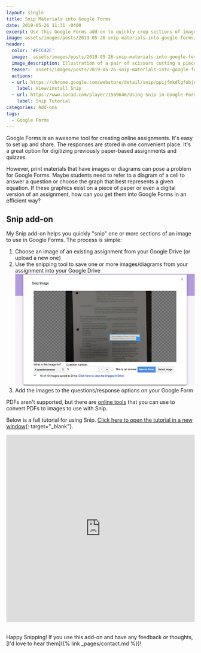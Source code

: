 ```yaml
---
layout: single
title: Snip Materials into Google Forms
date: 2019-05-26 11:31 -0400
excerpt: Use this Google Forms add-on to quickly crop sections of images for use in Google Forms 
image: assets/images/posts/2019-05-26-snip-materials-into-google-forms/teaser.png
header:
  color: '#FCC42C'
  image:  assets/images/posts/2019-05-26-snip-materials-into-google-forms/teaser.png
  image_description: Illustration of a pair of scissors cutting a piece of paper with shapes on it
  teaser:  assets/images/posts/2019-05-26-snip-materials-into-google-forms/teaser.png
  actions:
  - url: https://chrome.google.com/webstore/detail/snip/ppijfmkdlgfobjocnnlpddkppfkcnmln
    label: View/install Snip
  - url: https://www.iorad.com/player/1569646/Using-Snip-in-Google-Forms#trysteps-1
    label: Snip Tutorial
categories: Add-ons
tags:
  - Google Forms
---
```


Google Forms is an awesome tool for creating online assignments. It's easy to set up and share. The responses are stored in one convenient place. It's a great option for digitizing previously paper-based assignments and quizzes.

However, print materials that have images or diagrams can pose a problem for Google Forms. Maybe students need to refer to a diagram of a cell to answer a question or choose the graph that best represents a given equation. If these graphics exist on a piece of paper or even a digital version of an assignment, how can you get them into Google Forms in an efficient way?

## Snip add-on

My Snip add-on helps you quickly "snip" one or more sections of an image to use in Google Forms. The process is simple:

1. Choose an image of an existing assignment from your Google Drive (or upload a new one)
2. Use the snipping tool to save one or more images/diagrams from your assignment into your Google Drive
![Screenshot of the Snip tool. One question is highlighted by a rectangle in order to be snipped.](/assets/images/posts/2019-05-26-snip-materials-into-google-forms/snipper.jpg)
3. Add the images to the questions/response options on your Google Form

PDFs aren't supported, but there are [online tools](https://pdf2jpg.net/) that you can use to convert PDFs to images to use with Snip.

Below is a full tutorial for using Snip. [Click here to open the tutorial in a new window](https://www.iorad.com/player/1569646/Using-Snip-in-Google-Forms#trysteps-1){: target="_blank"}.
    
  <p style="display: none;text-align: center;">
    <i style="font-style: italic; font-weight: bold; color: #CCCCCC; font-size: 18px;">23 STEPS</i>
  </p>
<div style="display: none;">
  <p style="font-size: 18px;">
    <b style="font-weight: normal; width: 40px; height: 40px; display: inline-block; border: 2px solid #CCCCCC; color: #CCCCCC; border-radius: 100%; text-align: center; box-sizing: border-box; padding-left: 1px; margin-right: 24px; position: absolute;">
      <span style="line-height: 37px;">1</span>
    </b>
    <span style="display: inline-block; margin-left: 64px; margin-top: 8px; line-height: 23px;">From your Google Form, open the&nbsp;<b style="font-weight: bold; color: #FF2B6B;">Add-ons&nbsp;</b>menu (<b style="font-weight: bold; color: #FF2B6B;">puzzle piece</b>)</span>
  </p>
  <p style="text-align: center; padding-bottom: 42px; padding-top: 20px;">
    <img src="https://www.iorad.com/api/tutorial/stepScreenshot?tutorial_id=1569646&step_number=1&width=800&height=600&mobile_width=450&mobile_height=400" style="padding: 4px; border: none;" alt="Step 1 image" />
  </p>

  <p style="font-size: 18px;">
    <b style="font-weight: normal; width: 40px; height: 40px; display: inline-block; border: 2px solid #CCCCCC; color: #CCCCCC; border-radius: 100%; text-align: center; box-sizing: border-box; padding-left: 1px; margin-right: 24px; position: absolute;">
      <span style="line-height: 37px;">2</span>
    </b>
    <span style="display: inline-block; margin-left: 64px; margin-top: 8px; line-height: 23px;">Click <b style="font-weight: bold; color: #FF2B6B;">Snip</b></span>
  </p>
  <p style="text-align: center; padding-bottom: 42px; padding-top: 20px;">
    <img src="https://www.iorad.com/api/tutorial/stepScreenshot?tutorial_id=1569646&step_number=2&width=800&height=600&mobile_width=450&mobile_height=400" style="padding: 4px; border: none;" alt="Step 2 image" />
  </p>

  <p style="font-size: 18px;">
    <b style="font-weight: normal; width: 40px; height: 40px; display: inline-block; border: 2px solid #CCCCCC; color: #CCCCCC; border-radius: 100%; text-align: center; box-sizing: border-box; padding-left: 1px; margin-right: 24px; position: absolute;">
      <span style="line-height: 37px;">3</span>
    </b>
    <span style="display: inline-block; margin-left: 64px; margin-top: 8px; line-height: 23px;">Click <b style="font-weight: bold; color: #FF2B6B;">Snip Images</b></span>
  </p>
  <p style="text-align: center; padding-bottom: 42px; padding-top: 20px;">
    <img src="https://www.iorad.com/api/tutorial/stepScreenshot?tutorial_id=1569646&step_number=3&width=800&height=600&mobile_width=450&mobile_height=400" style="padding: 4px; border: none;" alt="Step 3 image" />
  </p>

  <p style="font-size: 18px;">
    <b style="font-weight: normal; width: 40px; height: 40px; display: inline-block; border: 2px solid #CCCCCC; color: #CCCCCC; border-radius: 100%; text-align: center; box-sizing: border-box; padding-left: 1px; margin-right: 24px; position: absolute;">
      <span style="line-height: 37px;">4</span>
    </b>
    <span style="display: inline-block; margin-left: 64px; margin-top: 8px; line-height: 23px;">Click <b style="font-weight: bold; color: #FF2B6B;">Select Image</b></span>
  </p>
  <p style="text-align: center; padding-bottom: 42px; padding-top: 20px;">
    <img src="https://www.iorad.com/api/tutorial/stepScreenshot?tutorial_id=1569646&step_number=4&width=800&height=600&mobile_width=450&mobile_height=400" style="padding: 4px; border: none;" alt="Step 4 image" />
  </p>

  <p style="font-size: 18px;">
    <b style="font-weight: normal; width: 40px; height: 40px; display: inline-block; border: 2px solid #CCCCCC; color: #CCCCCC; border-radius: 100%; text-align: center; box-sizing: border-box; padding-left: 1px; margin-right: 24px; position: absolute;">
      <span style="line-height: 37px;">5</span>
    </b>
    <span style="display: inline-block; margin-left: 64px; margin-top: 8px; line-height: 23px;">Select an image of your worksheet from your Google Drive (or upload a new one)</span>
  </p>
  <p style="text-align: center; padding-bottom: 42px; padding-top: 20px;">
    <img src="https://www.iorad.com/api/tutorial/stepScreenshot?tutorial_id=1569646&step_number=5&width=800&height=600&mobile_width=450&mobile_height=400" style="padding: 4px; border: none;" alt="Step 5 image" />
  </p>

  <p style="font-size: 18px;">
    <b style="font-weight: normal; width: 40px; height: 40px; display: inline-block; border: 2px solid #CCCCCC; color: #CCCCCC; border-radius: 100%; text-align: center; box-sizing: border-box; padding-left: 1px; margin-right: 24px; position: absolute;">
      <span style="line-height: 37px;">6</span>
    </b>
    <span style="display: inline-block; margin-left: 64px; margin-top: 8px; line-height: 23px;">Click <b style="font-weight: bold; color: #FF2B6B;">Select</b></span>
  </p>
  <p style="text-align: center; padding-bottom: 42px; padding-top: 20px;">
    <img src="https://www.iorad.com/api/tutorial/stepScreenshot?tutorial_id=1569646&step_number=6&width=800&height=600&mobile_width=450&mobile_height=400" style="padding: 4px; border: none;" alt="Step 6 image" />
  </p>

  <p style="font-size: 18px;">
    <b style="font-weight: normal; width: 40px; height: 40px; display: inline-block; border: 2px solid #CCCCCC; color: #CCCCCC; border-radius: 100%; text-align: center; box-sizing: border-box; padding-left: 1px; margin-right: 24px; position: absolute;">
      <span style="line-height: 37px;">7</span>
    </b>
    <span style="display: inline-block; margin-left: 64px; margin-top: 8px; line-height: 23px;">Move and resize the box to cover a portion of the worksheet you'd like to "snip" into its own image (e.g. a diagram to display with the question)</span>
  </p>
  <p style="text-align: center; padding-bottom: 42px; padding-top: 20px;">
    <img src="https://www.iorad.com/api/tutorial/stepScreenshot?tutorial_id=1569646&step_number=7&width=800&height=600&mobile_width=450&mobile_height=400" style="padding: 4px; border: none;" alt="Step 7 image" />
  </p>

  <p style="font-size: 18px;">
    <b style="font-weight: normal; width: 40px; height: 40px; display: inline-block; border: 2px solid #CCCCCC; color: #CCCCCC; border-radius: 100%; text-align: center; box-sizing: border-box; padding-left: 1px; margin-right: 24px; position: absolute;">
      <span style="line-height: 37px;">8</span>
    </b>
    <span style="display: inline-block; margin-left: 64px; margin-top: 8px; line-height: 23px;">Choose whether this "snip" is informational or tied to a specific question. This is used to name the "snipped" image in a useful way when it is saved to your Drive.</span>
  </p>
  <p style="text-align: center; padding-bottom: 42px; padding-top: 20px;">
    <img src="https://www.iorad.com/api/tutorial/stepScreenshot?tutorial_id=1569646&step_number=8&width=800&height=600&mobile_width=450&mobile_height=400" style="padding: 4px; border: none;" alt="Step 8 image" />
  </p>

  <p style="font-size: 18px;">
    <b style="font-weight: normal; width: 40px; height: 40px; display: inline-block; border: 2px solid #CCCCCC; color: #CCCCCC; border-radius: 100%; text-align: center; box-sizing: border-box; padding-left: 1px; margin-right: 24px; position: absolute;">
      <span style="line-height: 37px;">9</span>
    </b>
    <span style="display: inline-block; margin-left: 64px; margin-top: 8px; line-height: 23px;">If it's a question or answer, specify the question number by typing or using the +/- buttons</span>
  </p>
  <p style="text-align: center; padding-bottom: 42px; padding-top: 20px;">
    <img src="https://www.iorad.com/api/tutorial/stepScreenshot?tutorial_id=1569646&step_number=9&width=800&height=600&mobile_width=450&mobile_height=400" style="padding: 4px; border: none;" alt="Step 9 image" />
  </p>

  <p style="font-size: 18px;">
    <b style="font-weight: normal; width: 40px; height: 40px; display: inline-block; border: 2px solid #CCCCCC; color: #CCCCCC; border-radius: 100%; text-align: center; box-sizing: border-box; padding-left: 1px; margin-right: 24px; position: absolute;">
      <span style="line-height: 37px;">10</span>
    </b>
    <span style="display: inline-block; margin-left: 64px; margin-top: 8px; line-height: 23px;">If it's an answer option, check "<b style="font-weight: bold; color: #FF2B6B;">This is an answer</b>"</span>
  </p>
  <p style="text-align: center; padding-bottom: 42px; padding-top: 20px;">
    <img src="https://www.iorad.com/api/tutorial/stepScreenshot?tutorial_id=1569646&step_number=10&width=800&height=600&mobile_width=450&mobile_height=400" style="padding: 4px; border: none;" alt="Step 10 image" />
  </p>

  <p style="font-size: 18px;">
    <b style="font-weight: normal; width: 40px; height: 40px; display: inline-block; border: 2px solid #CCCCCC; color: #CCCCCC; border-radius: 100%; text-align: center; box-sizing: border-box; padding-left: 1px; margin-right: 24px; position: absolute;">
      <span style="line-height: 37px;">11</span>
    </b>
    <span style="display: inline-block; margin-left: 64px; margin-top: 8px; line-height: 23px;">Click <b style="font-weight: bold; color: #FF2B6B;">Save to Drive</b></span>
  </p>
  <p style="text-align: center; padding-bottom: 42px; padding-top: 20px;">
    <img src="https://www.iorad.com/api/tutorial/stepScreenshot?tutorial_id=1569646&step_number=11&width=800&height=600&mobile_width=450&mobile_height=400" style="padding: 4px; border: none;" alt="Step 11 image" />
  </p>

  <p style="font-size: 18px;">
    <b style="font-weight: normal; width: 40px; height: 40px; display: inline-block; border: 2px solid #CCCCCC; color: #CCCCCC; border-radius: 100%; text-align: center; box-sizing: border-box; padding-left: 1px; margin-right: 24px; position: absolute;">
      <span style="line-height: 37px;">12</span>
    </b>
    <span style="display: inline-block; margin-left: 64px; margin-top: 8px; line-height: 23px;">Move the box and repeat as many times as you need to in order to "snip" all of your images</span>
  </p>
  <p style="text-align: center; padding-bottom: 42px; padding-top: 20px;">
    <img src="https://www.iorad.com/api/tutorial/stepScreenshot?tutorial_id=1569646&step_number=12&width=800&height=600&mobile_width=450&mobile_height=400" style="padding: 4px; border: none;" alt="Step 12 image" />
  </p>

  <p style="font-size: 18px;">
    <b style="font-weight: normal; width: 40px; height: 40px; display: inline-block; border: 2px solid #CCCCCC; color: #CCCCCC; border-radius: 100%; text-align: center; box-sizing: border-box; padding-left: 1px; margin-right: 24px; position: absolute;">
      <span style="line-height: 37px;">13</span>
    </b>
    <span style="display: inline-block; margin-left: 64px; margin-top: 8px; line-height: 23px;">Make sure all of your images save to your Drive</span>
  </p>
  <p style="text-align: center; padding-bottom: 42px; padding-top: 20px;">
    <img src="https://www.iorad.com/api/tutorial/stepScreenshot?tutorial_id=1569646&step_number=13&width=800&height=600&mobile_width=450&mobile_height=400" style="padding: 4px; border: none;" alt="Step 13 image" />
  </p>

  <p style="font-size: 18px;">
    <b style="font-weight: normal; width: 40px; height: 40px; display: inline-block; border: 2px solid #CCCCCC; color: #CCCCCC; border-radius: 100%; text-align: center; box-sizing: border-box; padding-left: 1px; margin-right: 24px; position: absolute;">
      <span style="line-height: 37px;">14</span>
    </b>
    <span style="display: inline-block; margin-left: 64px; margin-top: 8px; line-height: 23px;">Click <b style="font-weight: bold; color: #FF2B6B;">Close</b></span>
  </p>
  <p style="text-align: center; padding-bottom: 42px; padding-top: 20px;">
    <img src="https://www.iorad.com/api/tutorial/stepScreenshot?tutorial_id=1569646&step_number=14&width=800&height=600&mobile_width=450&mobile_height=400" style="padding: 4px; border: none;" alt="Step 14 image" />
  </p>

  <p style="font-size: 18px;">
    <b style="font-weight: normal; width: 40px; height: 40px; display: inline-block; border: 2px solid #CCCCCC; color: #CCCCCC; border-radius: 100%; text-align: center; box-sizing: border-box; padding-left: 1px; margin-right: 24px; position: absolute;">
      <span style="line-height: 37px;">15</span>
    </b>
    <span style="display: inline-block; margin-left: 64px; margin-top: 8px; line-height: 23px;">Click <b style="font-weight: bold; color: #FF2B6B;">Add question&nbsp;</b>(or select an existing question)</span>
  </p>
  <p style="text-align: center; padding-bottom: 42px; padding-top: 20px;">
    <img src="https://www.iorad.com/api/tutorial/stepScreenshot?tutorial_id=1569646&step_number=15&width=800&height=600&mobile_width=450&mobile_height=400" style="padding: 4px; border: none;" alt="Step 15 image" />
  </p>

  <p style="font-size: 18px;">
    <b style="font-weight: normal; width: 40px; height: 40px; display: inline-block; border: 2px solid #CCCCCC; color: #CCCCCC; border-radius: 100%; text-align: center; box-sizing: border-box; padding-left: 1px; margin-right: 24px; position: absolute;">
      <span style="line-height: 37px;">16</span>
    </b>
    <span style="display: inline-block; margin-left: 64px; margin-top: 8px; line-height: 23px;">Click <b style="font-weight: bold; color: #FF2B6B;">Add inline image&nbsp;</b><br>For multiple choice questions, you can also add images to choice options.</span>
  </p>
  <p style="text-align: center; padding-bottom: 42px; padding-top: 20px;">
    <img src="https://www.iorad.com/api/tutorial/stepScreenshot?tutorial_id=1569646&step_number=16&width=800&height=600&mobile_width=450&mobile_height=400" style="padding: 4px; border: none;" alt="Step 16 image" />
  </p>

  <p style="font-size: 18px;">
    <b style="font-weight: normal; width: 40px; height: 40px; display: inline-block; border: 2px solid #CCCCCC; color: #CCCCCC; border-radius: 100%; text-align: center; box-sizing: border-box; padding-left: 1px; margin-right: 24px; position: absolute;">
      <span style="line-height: 37px;">17</span>
    </b>
    <span style="display: inline-block; margin-left: 64px; margin-top: 8px; line-height: 23px;">Click <b style="font-weight: bold; color: #FF2B6B;">Google Drive</b></span>
  </p>
  <p style="text-align: center; padding-bottom: 42px; padding-top: 20px;">
    <img src="https://www.iorad.com/api/tutorial/stepScreenshot?tutorial_id=1569646&step_number=17&width=800&height=600&mobile_width=450&mobile_height=400" style="padding: 4px; border: none;" alt="Step 17 image" />
  </p>

  <p style="font-size: 18px;">
    <b style="font-weight: normal; width: 40px; height: 40px; display: inline-block; border: 2px solid #CCCCCC; color: #CCCCCC; border-radius: 100%; text-align: center; box-sizing: border-box; padding-left: 1px; margin-right: 24px; position: absolute;">
      <span style="line-height: 37px;">18</span>
    </b>
    <span style="display: inline-block; margin-left: 64px; margin-top: 8px; line-height: 23px;">Navigate to the Snip folder in your drive</span>
  </p>
  <p style="text-align: center; padding-bottom: 42px; padding-top: 20px;">
    <img src="https://www.iorad.com/api/tutorial/stepScreenshot?tutorial_id=1569646&step_number=18&width=800&height=600&mobile_width=450&mobile_height=400" style="padding: 4px; border: none;" alt="Step 18 image" />
  </p>

  <p style="font-size: 18px;">
    <b style="font-weight: normal; width: 40px; height: 40px; display: inline-block; border: 2px solid #CCCCCC; color: #CCCCCC; border-radius: 100%; text-align: center; box-sizing: border-box; padding-left: 1px; margin-right: 24px; position: absolute;">
      <span style="line-height: 37px;">19</span>
    </b>
    <span style="display: inline-block; margin-left: 64px; margin-top: 8px; line-height: 23px;">Navigate to the folder that corresponds with the current form.<br><br>Depending on your form, it may list the title of the form or the date the form was created.</span>
  </p>
  <p style="text-align: center; padding-bottom: 42px; padding-top: 20px;">
    <img src="https://www.iorad.com/api/tutorial/stepScreenshot?tutorial_id=1569646&step_number=19&width=800&height=600&mobile_width=450&mobile_height=400" style="padding: 4px; border: none;" alt="Step 19 image" />
  </p>

  <p style="font-size: 18px;">
    <b style="font-weight: normal; width: 40px; height: 40px; display: inline-block; border: 2px solid #CCCCCC; color: #CCCCCC; border-radius: 100%; text-align: center; box-sizing: border-box; padding-left: 1px; margin-right: 24px; position: absolute;">
      <span style="line-height: 37px;">20</span>
    </b>
    <span style="display: inline-block; margin-left: 64px; margin-top: 8px; line-height: 23px;">Click the "snipped" image you'd like to use</span>
  </p>
  <p style="text-align: center; padding-bottom: 42px; padding-top: 20px;">
    <img src="https://www.iorad.com/api/tutorial/stepScreenshot?tutorial_id=1569646&step_number=20&width=800&height=600&mobile_width=450&mobile_height=400" style="padding: 4px; border: none;" alt="Step 20 image" />
  </p>

  <p style="font-size: 18px;">
    <b style="font-weight: normal; width: 40px; height: 40px; display: inline-block; border: 2px solid #CCCCCC; color: #CCCCCC; border-radius: 100%; text-align: center; box-sizing: border-box; padding-left: 1px; margin-right: 24px; position: absolute;">
      <span style="line-height: 37px;">21</span>
    </b>
    <span style="display: inline-block; margin-left: 64px; margin-top: 8px; line-height: 23px;">Click <b style="font-weight: bold; color: #FF2B6B;">Select</b></span>
  </p>
  <p style="text-align: center; padding-bottom: 42px; padding-top: 20px;">
    <img src="https://www.iorad.com/api/tutorial/stepScreenshot?tutorial_id=1569646&step_number=21&width=800&height=600&mobile_width=450&mobile_height=400" style="padding: 4px; border: none;" alt="Step 21 image" />
  </p>

  <p style="font-size: 18px;">
    <b style="font-weight: normal; width: 40px; height: 40px; display: inline-block; border: 2px solid #CCCCCC; color: #CCCCCC; border-radius: 100%; text-align: center; box-sizing: border-box; padding-left: 1px; margin-right: 24px; position: absolute;">
      <span style="line-height: 37px;">22</span>
    </b>
    <span style="display: inline-block; margin-left: 64px; margin-top: 8px; line-height: 23px;">If necessary, you can resize the image</span>
  </p>
  <p style="text-align: center; padding-bottom: 42px; padding-top: 20px;">
    <img src="https://www.iorad.com/api/tutorial/stepScreenshot?tutorial_id=1569646&step_number=22&width=800&height=600&mobile_width=450&mobile_height=400" style="padding: 4px; border: none;" alt="Step 22 image" />
  </p>

  <p style="font-size: 18px;">
    <b style="font-weight: normal; width: 40px; height: 40px; display: inline-block; border: 2px solid #CCCCCC; color: #CCCCCC; border-radius: 100%; text-align: center; box-sizing: border-box; padding-left: 1px; margin-right: 24px; position: absolute;">
      <span style="line-height: 37px;">22b</span>
    </b>
    <span style="display: inline-block; margin-left: 64px; margin-top: 8px; line-height: 23px;">Drop</span>
  </p>
  <p style="text-align: center; padding-bottom: 42px; padding-top: 20px;">
    <img src="https://www.iorad.com/api/tutorial/stepScreenshot?tutorial_id=1569646&step_number=22b&width=800&height=600&mobile_width=450&mobile_height=400" style="padding: 4px; border: none;" alt="Step 22b image" />
  </p>

  <p style="font-size: 18px;">
    <b style="font-weight: normal; width: 40px; height: 40px; display: inline-block; border: 2px solid #CCCCCC; color: #CCCCCC; border-radius: 100%; text-align: center; box-sizing: border-box; padding-left: 1px; margin-right: 24px; position: absolute;">
      <span style="line-height: 37px;">23</span>
    </b>
    <span style="display: inline-block; margin-left: 64px; margin-top: 8px; line-height: 23px;">Add any additional information to your question</span>
  </p>
  <p style="text-align: center; padding-bottom: 42px; padding-top: 20px;">
    <img src="https://www.iorad.com/api/tutorial/stepScreenshot?tutorial_id=1569646&step_number=23&width=800&height=600&mobile_width=450&mobile_height=400" style="padding: 4px; border: none;" alt="Step 23 image" />
  </p>
</div>
<h3 style="display: none;font-size: 18px; padding-bottom: 20px; color: #000000">
  Here's an interactive tutorial for the visual learners
</h3>
<p style="display: none;">
  <a href="https://www.iorad.com/player/1569646/Using-Snip-in-Google-Forms">https://www.iorad.com/player/1569646/Using-Snip-in-Google-Forms</a>
</p>
<p style="border: 0; min-width: 100%; margin-bottom: 0; height: 501px;">
<iframe src="https://www.iorad.com/player/1569646/Using-Snip-in-Google-Forms?src=iframe&oembed=1"
        width="100%" height="500px"
        style="width: 100%; height: 500px"
        frameborder="0" webkitallowfullscreen="webkitallowfullscreen"
        mozallowfullscreen="mozallowfullscreen" allowfullscreen="allowfullscreen"></iframe></p>

 <br>
  
 Happy Snipping! If you use this add-on and have any feedback or thoughts, [I'd love to hear them]({% link _pages/contact.md %})!